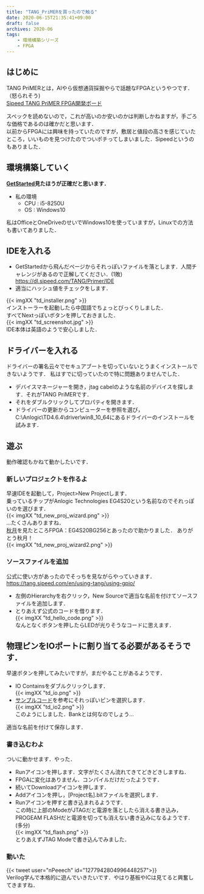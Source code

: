 ```yaml
---
title: "TANG_PriMERを買ったので触る"
date: 2020-06-15T21:35:41+09:00
draft: false
archives: 2020-06
tags:
    - 環境構築シリーズ
    - FPGA
---
```


## はじめに
TANG PriMERとは，AIやら仮想通貨採掘やらで話題なFPGAというやつです．（怒られそう)  
[Sipeed TANG PriMER FPGA開発ボード](https://jp.seeedstudio.com/Sipeed-TANG-PriMER-FPGA-Development-Board-p-2881.html)

スペックを読めないので，これが高いのか安いのかは判断しかねますが，手ごろな価格であるのは確かだと思います．  
以前からFPGAには興味を持っていたのですが，敷居と値段の高さを感じていたところ，いいものを見つけたのでついポチってしまいました．Sipeedというのもありました．  

## 環境構築していく
**[GetStarted](https://nextpublishing.jp/book/11936.html)見たほうが正確だと思います．**  

- 私の環境  
    - CPU : i5-8250U  
    - OS : Windows10  

私はOfficeとOneDriveのせいでWindows10を使っていますが，Linuxでの方法も書いてありました．  

## IDEを入れる

- GetStartedから飛んだページからそれっぽいファイルを落とします．人間チャレンジがあるので正解してください．(1敗)  
https://dl.sipeed.com/TANG/Primer/IDE  
- 適当にハッシュ値をチェックをします．
  
{{< imgXX "td_installer.png" >}}  
インストーラーを起動したら中国語でちょっとびっくりしました．  
すべてNextっぽいボタンを押しておきました．  
{{< imgXX "td_screenshot.jpg" >}}  
IDE本体は英語のようで安心しました．  

##  ドライバーを入れる  
ドライバーの署名云々でセキュアブートを切っていないとうまくインストールできないようです．
私はすでに切っていたので特に問題ありませんでした．  

- デバイスマネージャーを開き，jtag cabelのような名前のデバイスを探します．それがTANG PriMERです．  
- それをダブルクリックしてプロパティを開きます．  
- ドライバーの更新からコンピューターを参照を選び，C:\Anlogic\TD4.6.4\driver\win8_10_64にあるドライバーのインストールを試みます．  

## 遊ぶ  
動作確認もかねて動かしたいです．

### 新しいプロジェクトを作るよ
早速IDEを起動して，Project>New Projectします．  
乗っているチップがAnlogic Technologies EG4S20という名前なのでそれっぽいのを選びます．  
{{< imgXX "td_new_proj_wizard.png" >}}  
...たくさんありますね．  
[秋月](http://akizukidenshi.com/catalog/g/gM-14786/)を見たところFPGA：EG4S20BG256とあったので助かりました．
ありがとう秋月！  
{{< imgXX "td_new_proj_wizard2.png" >}}  

### ソースファイルを追加
公式に使い方があったのでそっちを見ながらやっていきます．  
https://tang.sipeed.com/en/using-tang/using-gpio/   

- 左側のHierarchyを右クリック，New Sourceで適当な名前を付けてソースファイルを追加します．   
- とりあえず公式のコードを借ります．  
{{< imgXX "td_hello_code.png" >}}  
なんとなくボタンを押したらLEDが光りそうなコードに思えます．  

## 物理ピンをIOポートに割り当てる必要があるそうです．  
早速ボタンを押してみたいですが，まだやることがあるようです．  

- IO Containsをダブルクリックします．  
{{< imgXX "td_io.png" >}}  
- [サンプルコード](https://github.com/Lichee-Pi/Tang_FPGA_Examples/blob/master/0.LED/constraint/io.adc)を参考にそれっぽいピンを選択します．  
{{< imgXX "td_io2.png" >}}  
このようにしました．Bankとは何なのでしょう...  

適当な名前を付けて保存します．  

### 書き込むわよ  
ついに動かせます．やった．  

- Runアイコンを押します．文字がたくさん流れてきてどきどきしますね．  
- FPGAに変化はありません．コンパイルだけだったようです．  
- 続いてDownloadアイコンを押します．  
- Addアイコンを押し，[Project名].bitファイルを選択します．  
- Runアイコンを押すと書き込まれるようです．  
この時に上部のModeがJTAGだと電源を落としたら消える書き込み，PROGEAM FLASHだと電源を切っても消えない書き込みになるようです．(多分)  
{{< imgXX "td_flash.png" >}}  
とりあえずJTAG Modeで書き込んでみました．  

### 動いた
{{< tweet user="nPeeech" id="1277942804996448257">}}  
Verilog学んで本格的に遊んでいきたいです．やはり基板やICは見てると興奮してきますね．  